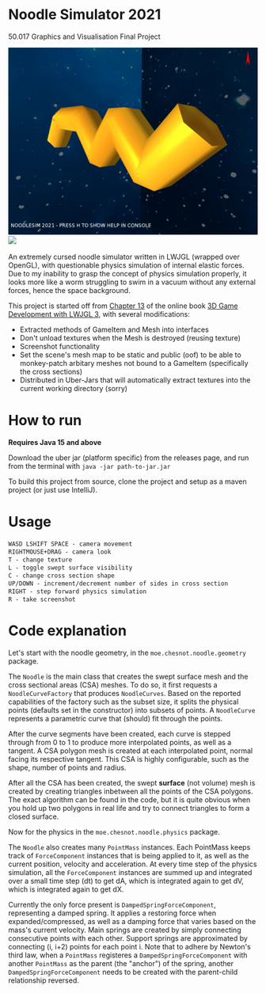 # Noodle Simulator 2021

50.017 Graphics and Visualisation Final Project

![](github/screenshot_1.png)
![](github/preview.gif)

An extremely cursed noodle simulator written in LWJGL (wrapped over OpenGL), with questionable physics simulation of internal elastic forces. Due to my inability to grasp the concept of physics simulation properly, it looks more like a worm struggling to swim in a vacuum without any external forces, hence the space background.

This project is started off from [Chapter 13](https://lwjglgamedev.gitbooks.io/3d-game-development-with-lwjgl/content/chapter13/chapter13.html) of the online book [3D Game Development with LWJGL 3](https://lwjglgamedev.gitbooks.io/3d-game-development-with-lwjgl/content/), with several modifications:

- Extracted methods of GameItem and Mesh into interfaces
- Don't unload textures when the Mesh is destroyed (reusing texture)
- Screenshot functionality
- Set the scene's mesh map to be static and public (oof) to be able to monkey-patch arbitary meshes not bound to a GameItem (specifically the cross sections)
- Distributed in Uber-Jars that will automatically extract textures into the current working directory (sorry)

# How to run

**Requires Java 15 and above**

Download the uber jar (platform specific) from the releases page, and run from the terminal with `java -jar path-to-jar.jar`

To build this project from source, clone the project and setup as a maven project (or just use IntelliJ).

# Usage

```
WASD LSHIFT SPACE - camera movement
RIGHTMOUSE+DRAG - camera look
T - change texture
L - toggle swept surface visibility
C - change cross section shape
UP/DOWN - increment/decrement number of sides in cross section
RIGHT - step forward physics simulation
R - take screenshot
```

# Code explanation

Let's start with the noodle geometry, in the `moe.chesnot.noodle.geometry` package.

The `Noodle` is the main class that creates the swept surface mesh and the cross sectional areas (CSA) meshes. To do so, it first requests a `NoodleCurveFactory` that produces `NoodleCurves`. Based on the reported capabilities of the factory such as the subset size, it splits the physical points (defaults set in the constructor) into subsets of points. A `NoodleCurve` represents a parametric curve that (should) fit through the points.

After the curve segments have been created, each curve is stepped through from 0 to 1 to produce more interpolated points, as well as a tangent. A CSA polygon mesh is created at each interpolated point, normal facing its respective tangent. This CSA is highly configurable, such as the shape, number of points and radius.

After all the CSA has been created, the swept **surface** (not volume) mesh is created by creating triangles inbetween all the points of the CSA polygons. The exact algorithm can be found in the code, but it is quite obvious when you hold up two polygons in real life and try to connect triangles to form a closed surface.

Now for the physics in the `moe.chesnot.noodle.physics` package.

The `Noodle` also creates many `PointMass` instances. Each PointMass keeps track of `ForceComponent` instances that is being applied to it, as well as the current position, velocity and acceleration. At every time step of the physics simulation, all the `ForceComponent` instances are summed up and integrated over a small time step (dt) to get dA, which is integrated again to get dV, which is integrated again to get dX.

Currently the only force present is `DampedSpringForceComponent`, representing a damped spring. It applies a restoring force when expanded/compressed, as well as a damping force that varies based on the mass's current velocity. Main springs are created by simply connecting consecutive points with each other. Support springs are approximated by connecting (i, i+2) points for each point i. Note that to adhere by Newton's third law, when a `PointMass` registeres a `DampedSpringForceComponent` with another `PointMass` as the parent (the "anchor") of the spring, another `DampedSpringForceComponent` needs to be created with the parent-child relationship reversed.